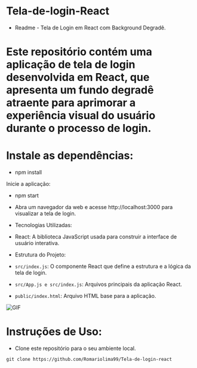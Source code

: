 ﻿# Tela-de-login-React

- Readme - Tela de Login em React com Background Degradê.

# Este repositório contém uma aplicação de tela de login desenvolvida em React, que apresenta um fundo degradê atraente para aprimorar a experiência visual do usuário durante o processo de login.

# Instale as dependências:
- npm install

Inicie a aplicação:
- npm start

- Abra um navegador da web e acesse http://localhost:3000 para visualizar a tela de login.

- Tecnologias Utilizadas:
- React: A biblioteca JavaScript usada para construir a interface de usuário interativa.

- Estrutura do Projeto:

- `src/index.js`: O componente React que define a estrutura e a lógica da tela de login.
- `src/App.js e src/index.js`: Arquivos principais da aplicação React.
- `public/index.html`: Arquivo HTML base para a aplicação.


<img src="https://i.imgur.com/lCz1LwA.png" alt="GIF" data-canonical-src="https://i.imgur.com/SkUqoYj.giff" style="max-width: 50%;">


# Instruções de Uso:
- Clone este repositório para o seu ambiente local.

```shell
git clone https://github.com/Romariolima99/Tela-de-login-react

